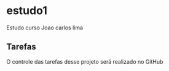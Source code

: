 # estudo1
Estudo curso Joao carlos lima

## Tarefas

O controle das tarefas desse projeto será realizado no GitHub